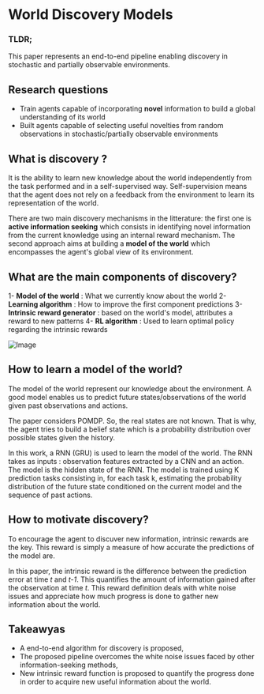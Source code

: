 # World Discovery Models

### TLDR;
This paper represents an end-to-end pipeline enabling discovery in
stochastic and partially observable environments.

## Research questions
* Train agents capable of incorporating **novel** information to build
  a global understanding of its world
* Built agents capable of selecting useful novelties from random observations
  in stochastic/partially observable environments

## What is discovery ?
It is the ability to learn new knowledge about the world independently from
the task performed and in a self-supervised way. Self-supervision means that
the agent does not rely on a feedback from the environment to learn its
representation of the world.

There are two main discovery mechanisms in the litterature: the first one is 
**active information seeking** which consists in identifying novel information 
from the current knowledge using an internal reward mechanism. The second 
approach aims at building a **model of the world** which encompasses the agent's 
global view of its environment.

## What are the main components of discovery?
1- **Model of the world** : What we currently know about the world
2- **Learning algorithm** : How to improve the first component predictions
3- **Intrinsic reward generator** : based on the world's model, attributes
a reward to new patterns
4- **RL algorithm** : Used to learn optimal policy regarding the intrinsic
rewards

![Image]("./images/discovery-cycle.png")

## How to learn a model of the world?
The model of the world represent our knowledge about the environment. A good
model enables us to predict future states/observations of the world given past
observations and actions.

The paper considers POMDP. So, the real states are not known. That is why, the
agent tries to build a belief state which is a probability distribution over
possible states given the history.

In this work, a RNN (GRU) is used to learn the model of the world. The RNN
takes as inputs : observation features extracted by a CNN and an action. The
model is the hidden state of the RNN. The model is trained using K prediction
tasks consisting in, for each task k, estimating the probability distribution of
the future state conditioned on the current model and the sequence of past actions.

## How to motivate discovery?
To encourage the agent to discuver new information, intrinsic rewards are the
key. This reward is simply a measure of how accurate the predictions of the
model are.

In this paper, the intrinsic reward is the difference between the prediction
error at time _t_ and _t-1_. This quantifies the amount of information gained
after the observation at time _t_.
This reward definition deals with white noise issues and appreciate how much
progress is done to gather new information about the world.

## Takeawyas
* A end-to-end algorithm for discovery is proposed,
* The proposed pipeline overcomes the white noise issues faced by other
  information-seeking methods,
* New intrinsic reward function is proposed to quantify the progress done in
  order to acquire new useful information about the world.

